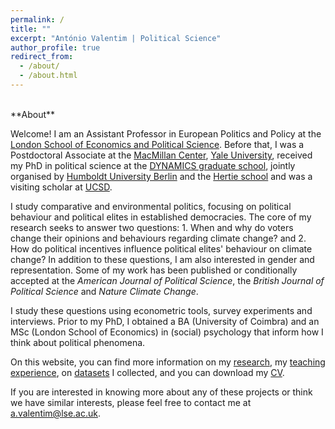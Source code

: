 ```yaml
---
permalink: /
title: ""
excerpt: "António Valentim | Political Science"
author_profile: true
redirect_from: 
  - /about/
  - /about.html
---
```

<br>
**About**  
  
Welcome! I am an Assistant Professor in European Politics and Policy at the [London School of Economics and Political Science](https://www.lse.ac.uk/). Before that, I was a Postdoctoral Associate at the [MacMillan Center](https://macmillan.yale.edu/), [Yale University](https://www.yale.edu/), received my PhD in political science at the [DYNAMICS graduate school](https://www.sowi.hu-berlin.de/en/dynamics), jointly organised by [Humboldt University Berlin](https://www.hu-berlin.de/en) and the [Hertie school](https://www.hertie-school.org/en/) and was a visiting scholar at [UCSD](https://ucsd.edu/).

I study comparative and environmental politics, focusing on political behaviour and political elites in established democracies. The core of my research seeks to answer two questions: 1. When and why do voters change their opinions and behaviours regarding climate change? and 2. How do political incentives influence political elites' behaviour on climate change? In addition to these questions, I am also interested in gender and representation. Some of my work has been published or conditionally accepted at the *American Journal of Political Science*, the *British Journal of Political Science* and *Nature Climate Change*.

I study these questions using econometric tools, survey experiments and interviews. Prior to my PhD, I obtained a BA (University of Coimbra) and an MSc (London School of Economics) in (social) psychology that inform how I think about political phenomena.


On this website, you can find more information on my [research](http://antoniovalentim.github.io/research/), my [teaching experience](http://antoniovalentim.github.io/teaching/), on [datasets](http://antoniovalentim.github.io/data/) I collected, and you can download my [CV](/files/AValentim_CV.pdf).

If you are interested in knowing more about any of these projects or think we have similar interests, please feel free to contact me at [a.valentim@lse.ac.uk](mailto:a.valentim@lse.ac.uk).


